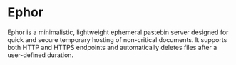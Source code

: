 # Ephor
Ephor is a minimalistic, lightweight ephemeral pastebin server designed for quick and secure temporary hosting of non-critical documents. It supports both HTTP and HTTPS endpoints and automatically deletes files after a user-defined duration.
